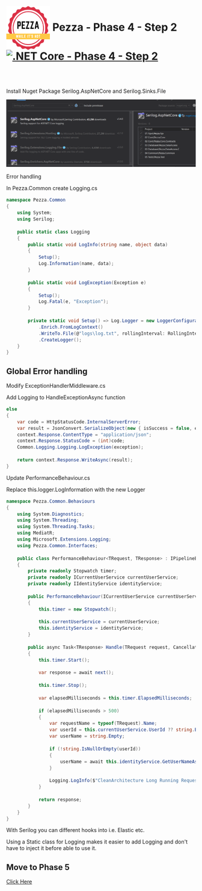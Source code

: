 <img align="left" width="116" height="116" src="../pezza-logo.png" />

# &nbsp;**Pezza - Phase 4 - Step 2** [![.NET Core - Phase 4 - Step 2](https://github.com/entelect-incubator/.NET/actions/workflows/dotnet-phase4-step2.yml/badge.svg)](https://github.com/entelect-incubator/.NET/actions/workflows/dotnet-phase4-step2.yml)

<br/><br/>

Install Nuget Package Serilog.AspNetCore and Serilog.Sinks.File

![](./Assets/2021-01-15-11-13-06.png)

Error handling

In Pezza.Common create Logging.cs

```cs
namespace Pezza.Common
{
    using System;
    using Serilog;

    public static class Logging
    {
        public static void LogInfo(string name, object data)
        {
            Setup();
            Log.Information(name, data);
        }

        public static void LogException(Exception e)
        {
            Setup();
            Log.Fatal(e, "Exception");
        }

        private static void Setup() => Log.Logger = new LoggerConfiguration()
            .Enrich.FromLogContext()
            .WriteTo.File(@"logs\log.txt", rollingInterval: RollingInterval.Day)
            .CreateLogger();
    }
}
```

## **Global Error handling**

Modify ExceptionHandlerMiddleware.cs

Add Logging to HandleExceptionAsync function

```cs
else
{
    var code = HttpStatusCode.InternalServerError;
    var result = JsonConvert.SerializeObject(new { isSuccess = false, error = exception.Message });
    context.Response.ContentType = "application/json";
    context.Response.StatusCode = (int)code;
    Common.Logging.Logging.LogException(exception);

    return context.Response.WriteAsync(result);
}
```

Update PerformanceBehaviour.cs

Replace this.logger.LogInformation with the new Logger

```cs
namespace Pezza.Common.Behaviours
{
    using System.Diagnostics;
    using System.Threading;
    using System.Threading.Tasks;
    using MediatR;
    using Microsoft.Extensions.Logging;
    using Pezza.Common.Interfaces;

    public class PerformanceBehaviour<TRequest, TResponse> : IPipelineBehavior<TRequest, TResponse>
    {
        private readonly Stopwatch timer;
        private readonly ICurrentUserService currentUserService;
        private readonly IIdentityService identityService;

        public PerformanceBehaviour(ICurrentUserService currentUserService, IIdentityService identityService)
        {
            this.timer = new Stopwatch();

            this.currentUserService = currentUserService;
            this.identityService = identityService;
        }

        public async Task<TResponse> Handle(TRequest request, CancellationToken cancellationToken, RequestHandlerDelegate<TResponse> next)
        {
            this.timer.Start();

            var response = await next();

            this.timer.Stop();

            var elapsedMilliseconds = this.timer.ElapsedMilliseconds;

            if (elapsedMilliseconds > 500)
            {
                var requestName = typeof(TRequest).Name;
                var userId = this.currentUserService.UserId ?? string.Empty;
                var userName = string.Empty;

                if (!string.IsNullOrEmpty(userId))
                {
                    userName = await this.identityService.GetUserNameAsync(userId);
                }

                Logging.LogInfo($"CleanArchitecture Long Running Request: {requestName} ({elapsedMilliseconds} milliseconds) {userId} {userName}", request);
            }

            return response;
        }
    }
}
```

With Serilog you can different hooks into i.e. Elastic etc.

Using a Static class for Logging makes it easier to add Logging and don't have to inject it before able to use it.



## **Move to Phase 5**

[Click Here](https://github.com/entelect-incubator/.NET/tree/master/Phase%205) 